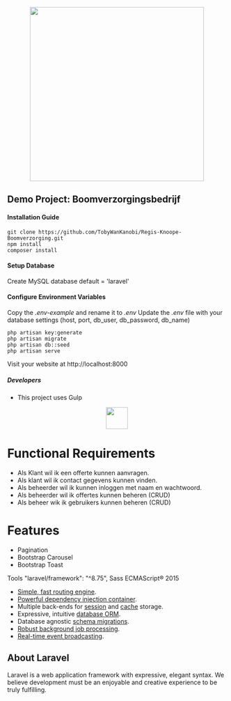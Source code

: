 <p align="center"><a href="https://laravel.com" target="_blank"><img src="https://raw.githubusercontent.com/laravel/art/master/logo-lockup/5%20SVG/2%20CMYK/1%20Full%20Color/laravel-logolockup-cmyk-red.svg" width="400"></a></p>

## Demo Project: Boomverzorgingsbedrijf

#### Installation Guide
```
git clone https://github.com/TobyWanKanobi/Regis-Knoope-Boomverzorging.git
npm install
composer install
```

#### Setup Database
Create MySQL database default = 'laravel'

#### Configure Environment Variables
Copy the *.env-example* and rename it to *.env*
Update the *.env* file with your database settings (host, port, db_user, db_password, db_name)

```
php artisan key:generate
php artisan migrate
php artisan db::seed
php artisan serve
```

Visit your website at http://localhost:8000

##### Developers
- This project uses Gulp

<p align="center"><a href="https://gulpjs.com/" target="_blank"><img src="https://upload.wikimedia.org/wikipedia/commons/thumb/7/72/Gulp.js_Logo.svg/175px-Gulp.js_Logo.svg.png?20180427053858" width="50"></a></p>


# Functional Requirements
- Als Klant wil ik een offerte kunnen aanvragen.
- Als klant wil ik contact gegevens kunnen vinden.
- Als beheerder wil ik kunnen inloggen met naam en wachtwoord.
- Als beheerder wil ik offertes kunnen beheren (CRUD)
- Als beheer wik ik gebruikers kunnen beheren (CRUD)

# Features
- Pagination
- Bootstrap Carousel
- Bootstrap Toast

Tools
  "laravel/framework": "^8.75",
Sass
ECMAScript® 2015


- [Simple, fast routing engine](https://laravel.com/docs/routing).
- [Powerful dependency injection container](https://laravel.com/docs/container).
- Multiple back-ends for [session](https://laravel.com/docs/session) and [cache](https://laravel.com/docs/cache) storage.
- Expressive, intuitive [database ORM](https://laravel.com/docs/eloquent).
- Database agnostic [schema migrations](https://laravel.com/docs/migrations).
- [Robust background job processing](https://laravel.com/docs/queues).
- [Real-time event broadcasting](https://laravel.com/docs/broadcasting).



## About Laravel

Laravel is a web application framework with expressive, elegant syntax. We believe development must be an enjoyable and creative experience to be truly fulfilling.
